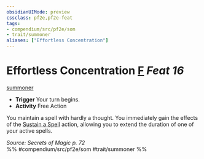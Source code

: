 ```yaml
---
obsidianUIMode: preview
cssclass: pf2e,pf2e-feat
tags:
- compendium/src/pf2e/som
- trait/summoner
aliases: ["Effortless Concentration"]
---
```

# Effortless Concentration  [F](../../rules/core-rulebook/chapter-9-playing-the-game.md#Actions "Free Action") *Feat 16*  
[summoner](../../rules/traits/summoner-som.md)  

- **Trigger** Your turn begins.
- **Activity** Free Action

You maintain a spell with hardly a thought. You immediately gain the effects of the [Sustain a Spell](../../rules/actions/sustain-a-spell.md) action, allowing you to extend the duration of one of your active spells.

*Source: Secrets of Magic p. 72*  
%% #compendium/src/pf2e/som #trait/summoner %%